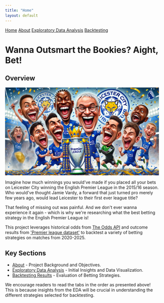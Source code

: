 ```yaml
---
title: "Home"
layout: default
---
```


<link rel="stylesheet" type="text/css" href="./assets/css/style.css">

<div class="header">
    <a href="index.html">Home</a>
    <a href="about.html">About</a>
    <a href="eda.html">Exploratory Data Analysis</a>
    <a href="backtesting.html">Backtesting</a>
</div>

# Wanna Outsmart the Bookies? Aight, Bet!

## Overview

<img src="./figures/project_image.webp" alt="Leicester City 2015-16 Win" style="max-width: 100%; height: auto; display: block; margin: auto;">

Imagine how much winnings you would've made if you placed all your bets on Leicester City winning the English Premier League in the 2015/16 season. Who would've thought Jamie Vardy, a forward that just turned pro merely few years ago, would lead Leicester to their first ever league title?

That feeling of missing out was painful. And we don't ever wanna experience it again - which is why we're researching what the best betting strategy in the English Premier League is!

This project leverages historical odds from [The Odds API](https://the-odds-api.com/) and outcome results from ['Premier league dataset'](https://www.football-data.co.uk/englandm.php) to backtest a variety of betting strategies on matches from 2020-2025.

## Key Sections
- [About](about.md) - Project Background and Objectives.
- [Exploratory Data Analysis](eda.md) - Initial Insights and Data Visualization.
- [Backtesting Results](backtesting.md) - Evaluation of Betting Strategies.

We encourage readers to read the tabs in the order as presented above! This is because insights from the EDA will be crucial in understanding the different strategies selected for backtesting.
